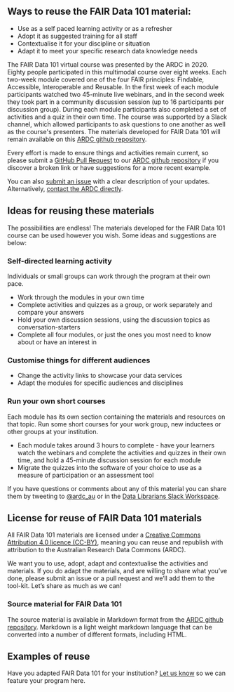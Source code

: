 ## Ways to reuse the FAIR Data 101 material:

-   Use as a self paced learning activity or as a refresher
-   Adopt it as suggested training for all staff
-   Contextualise it for your discipline or situation
-   Adapt it to meet your specific research data knowledge needs

The FAIR Data 101 virtual course was presented by the ARDC in 2020. 
Eighty people participated in this multimodal course over eight weeks.
Each two-week module covered one of the four FAIR principles: Findable, Accessible,
Interoperable and Reusable. In the first week of each module participants watched 
two 45-minute live webinars, and in the second week they took part in a 
community discussion session (up to 16 participants per discussion group). 
During each module participants also completed a set of activities and a quiz in their own time. 
The course was supported by a Slack channel, which allowed participants to ask questions to one 
another as well as the course's presenters.
The materials developed for FAIR Data 101 will remain available
on this [ARDC github repository](https://github.com/au-research/FAIR-data-101-training/).

Every effort is made to ensure things and activities remain
current, so please submit a [GitHub Pull Request](https://docs.github.com/en/github/collaborating-with-issues-and-pull-requests/about-pull-requests) to our [ARDC github repository](https://github.com/au-research/FAIR-data-101-training/) if you
discover a broken link or have suggestions for a more recent example.

You can also [submit an issue](https://github.com/au-research/FAIR-data-101-training/issues/new) with a clear description of your updates. Alternatively, [contact the ARDC directly](https://ardc.edu.au/contact-us).

## Ideas for reusing these materials

The possibilities are endless! The materials developed for the FAIR Data 101 course
can be used however you wish. Some ideas
and suggestions are below:

### Self-directed learning activity

Individuals or small groups can work through the program at their own
pace.

-   Work through the modules in your own time
-   Complete activities and quizzes as a group, or work separately and compare your answers
-   Hold your own discussion sessions, using the discussion topics as conversation-starters
-   Complete all four modules, or just the ones you most need to know about or have
    an interest in

### Customise things for different audiences

-   Change the activity links to showcase your data services
-   Adapt the modules for specific audiences and disciplines

### Run your own short courses

Each module has its own section containing the materials and resources on that topic. 
Run some short courses for your work group, new inductees or
other groups at your institution.

-   Each module takes around 3 hours to complete - have your learners watch the webinars
    and complete the activities and quizzes in their own time, and hold a 45-minute 
    discussion session for each module
-   Migrate the quizzes into the software of your choice to use as a measure of participation or an assessment tool


If you have questions or comments about any of this material you can share
them by tweeting to
[@ardc_au](http://www.twitter.com/@ardc_au "ARDC on Twitter") or in
the [Data Librarians
Slack Workspace](https://tiny.cc/data-librarians).

## License for reuse of FAIR Data 101 materials

All FAIR Data 101 materials are licensed under a [Creative
Commons Attribution 4.0 licence (CC-BY)](https://creativecommons.org/licenses/by/4.0/), meaning you can reuse and republish with attribution to the
Australian Research Data Commons (ARDC).

We want you to use, adopt, adapt and contextualise the activities and
materials. If you do
adapt the materials, and are willing to share what you’ve done, please
submit an issue or a pull request and we’ll add them to the
tool-kit. Let’s share as much as we can!

### Source material for FAIR Data 101

The source material is available in Markdown format from the [ARDC github repository](https://github.com/au-research/FAIR-data-101-training/). Markdown is a light weight markdown language that can be converted into a number of different formats, including HTML.

## Examples of reuse

Have you adapted FAIR Data 101 for your institution? [Let us
know](mailto:contact@ardc.org.au) so we can feature your program here.


